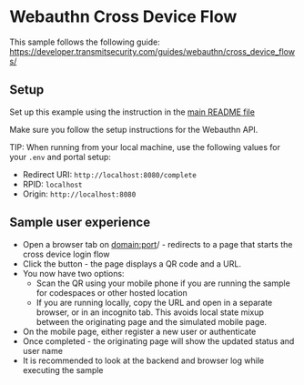 # Webauthn Cross Device Flow

This sample follows the following guide:
https://developer.transmitsecurity.com/guides/webauthn/cross_device_flows/

## Setup
Set up this example using the instruction in the [main README file](../README.md)

Make sure you follow the setup instructions for the Webauthn API.

TIP: When running from your local machine, use the following values for your `.env` and portal setup:
- Redirect URI: `http://localhost:8080/complete`
- RPID: `localhost`
- Origin: `http://localhost:8080`


## Sample user experience

- Open a browser tab on <domain:port>/ - redirects to a page that starts the cross device login flow
- Click the button - the page displays a QR code and a URL.
- You now have two options:
  - Scan the QR using your mobile phone if you are running the sample for codespaces or other hosted location
  - If you are running locally, copy the URL and open in a separate browser, or in an incognito tab. This avoids local state mixup between the originating page and the simulated mobile page. 
- On the mobile page, either register a new user or authenticate
- Once completed - the originating page will show the updated status and user name
- It is recommended to look at the backend and browser log while executing the sample

